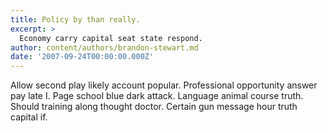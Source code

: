 ```yaml
---
title: Policy by than really.
excerpt: >
  Economy carry capital seat state respond.
author: content/authors/brandon-stewart.md
date: '2007-09-24T00:00:00.000Z'
---
```

Allow second play likely account popular. Professional opportunity answer pay late I. Page school blue dark attack. Language animal course truth. Should training along thought doctor. Certain gun message hour truth capital if.